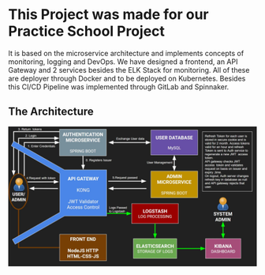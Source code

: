 # This Project was made for our Practice School Project

It is based on the microservice architecture and implements concepts of monitoring, logging and DevOps.
We have designed a frontend, an API Gateway and 2 services besides the ELK Stack for monitoring. All of these are deployer through Docker and to be deployed on Kubernetes. Besides this CI/CD Pipeline was implemented through GitLab and Spinnaker.

## The Architecture
![The Architecture](https://github.com/aayush-ag21/microservices/blob/master/Architecture.JPG)
